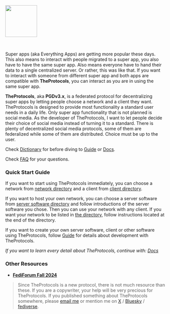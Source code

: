 <img height="100" src="https://github.com/islekcaganmert/TheProtocols/assets/107067529/42a178b8-6cef-4ba3-bd2f-cc83ac64d65e">

&nbsp;

Super apps (aka Everything Apps) are getting more popular these days.
This also means to interact with people migrated to a super app, you also have to have the same super app.
Also means everyone have to hand their data to a single centralized server.
Or rather, this was like that.
If you want to interact with someone from different super app and both apps are compatible with **TheProtocols**, you can interact as you are in using the same super app.

**TheProtocols**, aka **PGDv3.x**, is a federated protocol for decentralizing super apps by letting people choose a network and a client they want.
TheProtocols is designed to provide most functionality a standard user needs in a daily life.
Only super app functionality that is not planned is social media.
As the developer of TheProtocols, I want to let people decide their choice of social media instead of turning it to a standard.
There is plenty of decentralized social media protocols, some of them are federalized while some of them are distributed.
Choice must be up to the user.

Check [Dictionary](Dictionary.md) for before diving to [Guide](Guide/README.md) or [Docs](Docs/README.md).

Check [FAQ](FAQ.md) for your questions.


### Quick Start Guide

If you want to start using TheProtocols immediately, you can choose a network from [network directory](Directory/Networks.md) and a client from [client directory](Directory/Clients.md).

If you want to host your own network, you can choose a server software from [server software directory](Directory/Server-Softwares.md) and follow introductions of the server software you chose.
Then you can use your network with any client.
If you want your network to be listed in [the directory](Directory/Networks.md), follow instructions located at the end of the directory.

If you want to create your own server software, client or other software using TheProtocols, follow [Guide](Guide/README.md) for details about development with TheProtocols.

*If you want to learn every detail about TheProtocols, continue with: [Docs](Docs/README.md)*

### Other Resources

- **[FediForum Fall 2024](https://fediforum.org/2024-09/session/2-c/)**


> Since TheProtocols is a new protocol, there is not much resource than these.
> If you are a copywriter, your help will be very precious for TheProtocols.
> If you published something about TheProtocols somewhere, please [email me](mailto:islekcaganmert@hereus.net) or mention me on [X](https://x.com/islekcaganmert) / [Bluesky](https://bsky.app/profile/islekcaganmert.me) / [fediverse](https://islekcaganmert.me/Redirect?to=fediverse).

<a rel="me" href="https://mastodon.social/@theprotocols"></a>
